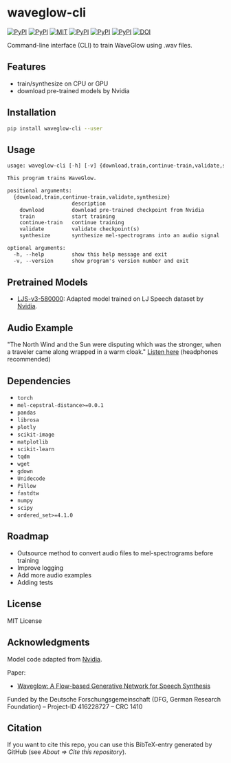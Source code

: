 # waveglow-cli

[![PyPI](https://img.shields.io/pypi/v/waveglow-cli.svg)](https://pypi.python.org/pypi/waveglow-cli)
[![PyPI](https://img.shields.io/pypi/pyversions/waveglow-cli.svg)](https://pypi.python.org/pypi/waveglow-cli)
[![MIT](https://img.shields.io/github/license/stefantaubert/waveglow.svg)](https://github.com/stefantaubert/waveglow/blob/main/LICENSE)
[![PyPI](https://img.shields.io/pypi/wheel/waveglow-cli.svg)](https://pypi.python.org/pypi/waveglow-cli)
[![PyPI](https://img.shields.io/pypi/implementation/waveglow-cli.svg)](https://pypi.python.org/pypi/waveglow-cli)
[![PyPI](https://img.shields.io/github/commits-since/stefantaubert/waveglow/latest/master.svg)](https://pypi.python.org/pypi/waveglow-cli)
[![DOI](https://zenodo.org/badge/DOI/10.5281/zenodo.7044345.svg)](https://doi.org/10.5281/zenodo.7044345)

Command-line interface (CLI) to train WaveGlow using .wav files.

## Features

- train/synthesize on CPU or GPU
- download pre-trained models by Nvidia

## Installation

```sh
pip install waveglow-cli --user
```

## Usage

```txt
usage: waveglow-cli [-h] [-v] {download,train,continue-train,validate,synthesize} ...

This program trains WaveGlow.

positional arguments:
  {download,train,continue-train,validate,synthesize}
                     description
    download         download pre-trained checkpoint from Nvidia
    train            start training
    continue-train   continue training
    validate         validate checkpoint(s)
    synthesize       synthesize mel-spectrograms into an audio signal

optional arguments:
  -h, --help         show this help message and exit
  -v, --version      show program's version number and exit
```

## Pretrained Models

- [LJS-v3-580000](https://tuc.cloud/index.php/s/yBRaWz5oHrFwigf): Adapted model trained on LJ Speech dataset by [Nvidia](https://api.ngc.nvidia.com/v2/models/nvidia/waveglow_ljs_256channels/versions/3/files/waveglow_256channels_ljs_v3.pt).

## Audio Example

"The North Wind and the Sun were disputing which was the stronger, when a traveler came along wrapped in a warm cloak." [Listen here](https://tuc.cloud/index.php/s/gzaYDNKinHw6GCz) (headphones recommended)

## Dependencies

- `torch`
- `mel-cepstral-distance>=0.0.1`
- `pandas`
- `librosa`
- `plotly`
- `scikit-image`
- `matplotlib`
- `scikit-learn`
- `tqdm`
- `wget`
- `gdown`
- `Unidecode`
- `Pillow`
- `fastdtw`
- `numpy`
- `scipy`
- `ordered_set>=4.1.0`

## Roadmap

- Outsource method to convert audio files to mel-spectrograms before training
- Improve logging
- Add more audio examples
- Adding tests

## License

MIT License

## Acknowledgments

Model code adapted from [Nvidia](https://github.com/NVIDIA/waveglow).

Paper:

- [Waveglow: A Flow-based Generative Network for Speech Synthesis](https://ieeexplore.ieee.org/document/8683143)

Funded by the Deutsche Forschungsgemeinschaft (DFG, German Research Foundation) – Project-ID 416228727 – CRC 1410

## Citation

If you want to cite this repo, you can use this BibTeX-entry generated by GitHub (see *About => Cite this repository*).
